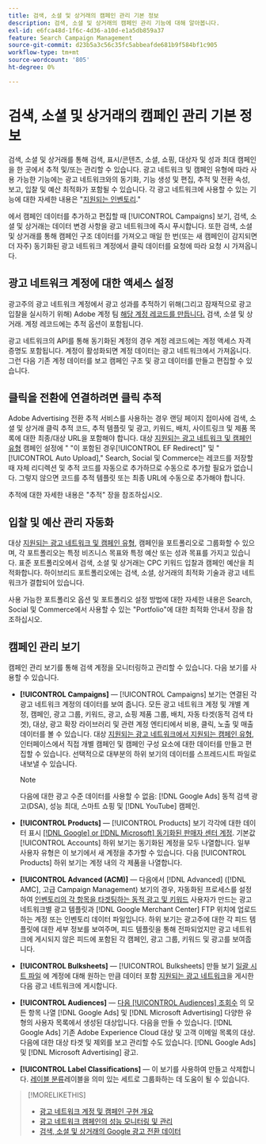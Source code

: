 ```yaml
---
title: 검색, 소셜 및 상거래의 캠페인 관리 기본 정보
description: 검색, 소셜 및 상거래의 캠페인 관리 기능에 대해 알아봅니다.
exl-id: e6fca48d-1f6c-4d36-a10d-e1a5db859a37
feature: Search Campaign Management
source-git-commit: d23b5a3c56c35fc5abbeafde681b9f584bf1c905
workflow-type: tm+mt
source-wordcount: '805'
ht-degree: 0%

---
```


# 검색, 소셜 및 상거래의 캠페인 관리 기본 정보

검색, 소셜 및 상거래를 통해 검색, 표시/콘텐츠, 소셜, 쇼핑, 대상자 및 성과 최대 캠페인을 한 곳에서 추적 및/또는 관리할 수 있습니다. 광고 네트워크 및 캠페인 유형에 따라 사용 가능한 기능에는 광고 네트워크와의 동기화, 기능 생성 및 편집, 추적 및 전환 속성, 보고, 입찰 및 예산 최적화가 포함될 수 있습니다. 각 광고 네트워크에 사용할 수 있는 기능에 대한 자세한 내용은 &quot;[지원되는 인벤토리](/help/search-social-commerce/introduction/supported-inventory.md).&quot;

에서 캠페인 데이터를 추가하고 편집할 때 [!UICONTROL Campaigns] 보기, 검색, 소셜 및 상거래는 데이터 변경 사항을 광고 네트워크에 즉시 푸시합니다. 또한 검색, 소셜 및 상거래를 통해 캠페인 구조 데이터를 가져오고 매일 한 번(또는 새 캠페인이 감지되면 더 자주) 동기화된 광고 네트워크 계정에서 클릭 데이터를 요청에 따라 요청 시 가져옵니다.

## 광고 네트워크 계정에 대한 액세스 설정

광고주의 광고 네트워크 계정에서 광고 성과를 추적하기 위해(그리고 잠재적으로 광고 입찰을 실시하기 위해) Adobe 계정 팀 [해당 계정 레코드를 만듭니다.](/help/search-social-commerce/campaign-management/accounts/ad-network-account-manage.md) 검색, 소셜 및 상거래. 계정 레코드에는 추적 옵션이 포함됩니다.

광고 네트워크의 API를 통해 동기화된 계정의 경우 계정 레코드에는 계정 액세스 자격 증명도 포함됩니다. 계정이 활성화되면 계정 데이터는 광고 네트워크에서 가져옵니다. 그런 다음 기존 계정 데이터를 보고 캠페인 구조 및 광고 데이터를 만들고 편집할 수 있습니다.

## 클릭을 전환에 연결하려면 클릭 추적

Adobe Advertising 전환 추적 서비스를 사용하는 경우 랜딩 페이지 접미사에 검색, 소셜 및 상거래 클릭 추적 코드, 추적 템플릿 및 광고, 키워드, 배치, 사이트링크 및 제품 목록에 대한 최종/대상 URL을 포함해야 합니다. 대상 [지원되는 광고 네트워크 및 캠페인 유형](/help/search-social-commerce/introduction/supported-inventory.md) 캠페인 설정에 &quot; &quot;이 포함된 경우[!UICONTROL EF Redirect]&quot; 및 &quot;[!UICONTROL Auto Upload],&quot; Search, Social 및 Commerce는 레코드를 저장할 때 자체 리디렉션 및 추적 코드를 자동으로 추가하므로 수동으로 추가할 필요가 없습니다. 그렇지 않으면 코드를 추적 템플릿 또는 최종 URL에 수동으로 추가해야 합니다.

추적에 대한 자세한 내용은 &quot;추적&quot; 장을 참조하십시오.

## 입찰 및 예산 관리 자동화

대상 [지원되는 광고 네트워크 및 캠페인 유형](/help/search-social-commerce/introduction/supported-inventory.md), 캠페인을 포트폴리오로 그룹화할 수 있으며, 각 포트폴리오는 특정 비즈니스 목표와 특정 예산 또는 성과 목표를 가지고 있습니다. 표준 포트폴리오에서 검색, 소셜 및 상거래는 CPC 키워드 입찰과 캠페인 예산을 최적화합니다. 하이브리드 포트폴리오에는 검색, 소셜, 상거래의 최적화 기술과 광고 네트워크가 결합되어 있습니다.

사용 가능한 포트폴리오 옵션 및 포트폴리오 설정 방법에 대한 자세한 내용은 Search, Social 및 Commerce에서 사용할 수 있는 &quot;Portfolio&quot;에 대한 최적화 안내서 장을 참조하십시오.<!-- verify convention for referencing Optimization Guide here -->

## 캠페인 관리 보기

캠페인 관리 보기를 통해 검색 계정을 모니터링하고 관리할 수 있습니다. 다음 보기를 사용할 수 있습니다.

* **[!UICONTROL Campaigns]** — [!UICONTROL Campaigns] 보기는 연결된 각 광고 네트워크 계정의 데이터를 보여 줍니다. 모든 광고 네트워크 계정 및 개별 계정, 캠페인, 광고 그룹, 키워드, 광고, 쇼핑 제품 그룹, 배치, 자동 타겟(동적 검색 타겟), 대상, 광고 확장 라이브러리 및 관련 계정 엔티티에서 비용, 클릭, 노출 및 매출 데이터를 볼 수 있습니다. 대상 [지원되는 광고 네트워크에서 지원되는 캠페인 유형](/help/search-social-commerce/introduction/supported-inventory.md), 인터페이스에서 직접 개별 캠페인 및 캠페인 구성 요소에 대한 데이터를 만들고 편집할 수 있습니다. 선택적으로 대부분의 하위 보기의 데이터를 스프레드시트 파일로 내보낼 수 있습니다.

  >[!NOTE]
  >
  >다음에 대한 광고 수준 데이터를 사용할 수 없음: [!DNL Google Ads] 동적 검색 광고(DSA), 성능 최대, 스마트 쇼핑 및 [!DNL YouTube] 캠페인.

* **[!UICONTROL Products]** — [!UICONTROL Products] 보기 각각에 대한 데이터 표시 [[!DNL Google] or [!DNL Microsoft] 동기화된 판매자 센터 계정](/help/search-social-commerce/campaign-management/accounts/merchant-account-manage.md). 기본값 [!UICONTROL Accounts] 하위 보기는 동기화된 계정을 모두 나열합니다. 일부 사용자 유형은 이 보기에서 새 계정을 추가할 수 있습니다. 다음 [!UICONTROL Products] 하위 보기는 계정 내의 각 제품을 나열합니다.

* **[!UICONTROL Advanced (ACM)]** — 다음에서 [!DNL Advanced] ([!DNL AMC], 고급 Campaign Management) 보기의 경우, 자동화된 프로세스를 설정하여 [인벤토리의 각 항목을 타겟팅하는 동적 광고 및 키워드](/help/search-social-commerce/campaign-management/inventory-feeds/inventory-feeds-about.md) 사용자가 만드는 광고 네트워크별 광고 템플릿과 [!DNL Google Merchant Center] FTP 위치에 업로드하는 계정 또는 인벤토리 데이터 파일입니다. 하위 보기는 광고주에 대한 각 피드 템플릿에 대한 세부 정보를 보여주며, 피드 템플릿을 통해 전파되었지만 광고 네트워크에 게시되지 않은 피드에 포함된 각 캠페인, 광고 그룹, 키워드 및 광고를 보여줍니다.

* **[!UICONTROL Bulksheets]** — [!UICONTROL Bulksheets] 만들 보기 [일괄 시트 파일](/help/search-social-commerce/campaign-management/bulksheets/bulksheet-about.md) 에 계정에 대해 원하는 만큼 데이터 포함 [지원되는 광고 네트워크](/help/search-social-commerce/introduction/supported-inventory.md)을 게시한 다음 광고 네트워크에 게시합니다.

* **[!UICONTROL Audiences]** — [다음 [!UICONTROL Audiences] 조회수](/help/search-social-commerce/campaign-management/campaigns/audience-about.md) 의 모든 항목 나열 [!DNL Google Ads] 및 [!DNL Microsoft Advertising] 다양한 유형의 사용자 목록에서 생성된 대상입니다. 다음을 만들 수 있습니다. [!DNL Google Ads] 기존 Adobe Experience Cloud 대상 및 고객 이메일 목록의 대상. 다음에 대한 대상 타겟 및 제외를 보고 관리할 수도 있습니다. [!DNL Google Ads] 및 [!DNL Microsoft Advertising] 광고.

* **[!UICONTROL Label Classifications]** — 이 보기를 사용하여 만들고 삭제합니다. [레이블 분류](/help/search-social-commerce/campaign-management/label-classifications/classification-about.md)레이블을 의미 있는 세트로 그룹화하는 데 도움이 될 수 있습니다.

>[!MORELIKETHIS]
>
>* [광고 네트워크 계정 및 캠페인 구현 개요](campaign-implemention-overview.md)
>* [광고 네트워크 캠페인의 성능 모니터링 및 관리](monitor-performance-campaigns.md)
>* [검색, 소셜 및 상거래의 Google 광고 전환 데이터](google-conversion-data.md)
